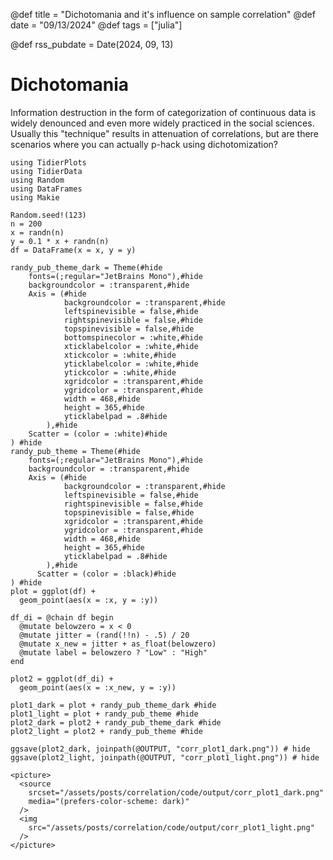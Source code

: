 @def title = "Dichotomania and it's influence on sample correlation"
@def date = "09/13/2024"
@def tags = ["julia"]

@def rss_pubdate = Date(2024, 09, 13)

# Dichotomania

Information destruction in the form of categorization of continuous data is widely denounced and even more widely practiced in the social sciences. Usually this "technique" results in attenuation of correlations, but are there scenarios where you can actually p-hack using dichotomization?

```julia:corr_1
using TidierPlots
using TidierData
using Random
using DataFrames
using Makie

Random.seed!(123)
n = 200
x = randn(n)
y = 0.1 * x + randn(n)
df = DataFrame(x = x, y = y)

randy_pub_theme_dark = Theme(#hide
    fonts=(;regular="JetBrains Mono"),#hide
    backgroundcolor = :transparent,#hide
    Axis = (#hide
            backgroundcolor = :transparent,#hide
            leftspinevisible = false,#hide
            rightspinevisible = false,#hide
            topspinevisible = false,#hide
            bottomspinecolor = :white,#hide
            xticklabelcolor = :white,#hide
            xtickcolor = :white,#hide
            yticklabelcolor = :white,#hide
            ytickcolor = :white,#hide
            xgridcolor = :transparent,#hide
            ygridcolor = :transparent,#hide
            width = 468,#hide
            height = 365,#hide
            yticklabelpad = .8#hide
        ),#hide
    Scatter = (color = :white)#hide
) #hide
randy_pub_theme = Theme(#hide
    fonts=(;regular="JetBrains Mono"),#hide
    backgroundcolor = :transparent,#hide
    Axis = (#hide
            backgroundcolor = :transparent,#hide
            leftspinevisible = false,#hide
            rightspinevisible = false,#hide
            topspinevisible = false,#hide
            xgridcolor = :transparent,#hide
            ygridcolor = :transparent,#hide
            width = 468,#hide
            height = 365,#hide
            yticklabelpad = .8#hide
        ),#hide
      Scatter = (color = :black)#hide
) #hide
plot = ggplot(df) +
  geom_point(aes(x = :x, y = :y))

df_di = @chain df begin
  @mutate belowzero = x < 0
  @mutate jitter = (rand(!!n) - .5) / 20
  @mutate x_new = jitter + as_float(belowzero)
  @mutate label = belowzero ? "Low" : "High"
end

plot2 = ggplot(df_di) +
  geom_point(aes(x = :x_new, y = :y))

plot1_dark = plot + randy_pub_theme_dark #hide
plot1_light = plot + randy_pub_theme #hide
plot2_dark = plot2 + randy_pub_theme_dark #hide
plot2_light = plot2 + randy_pub_theme #hide

ggsave(plot2_dark, joinpath(@OUTPUT, "corr_plot1_dark.png")) # hide
ggsave(plot2_light, joinpath(@OUTPUT, "corr_plot1_light.png")) # hide
```

~~~
<picture>
  <source
    srcset="/assets/posts/correlation/code/output/corr_plot1_dark.png"
    media="(prefers-color-scheme: dark)"
  />
  <img
    src="/assets/posts/correlation/code/output/corr_plot1_light.png"
  />
</picture>
~~~
